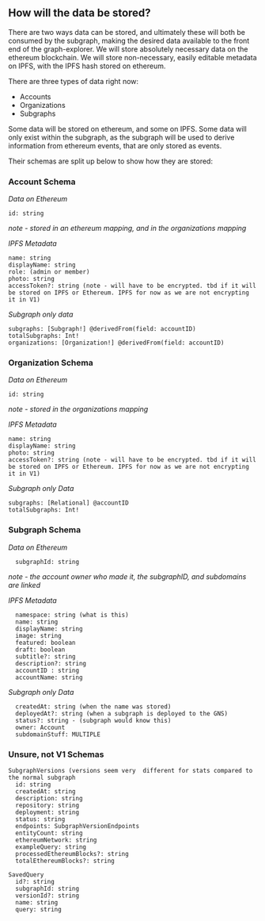 ## How will the data be stored?

There are two ways data can be stored, and ultimately these will both be consumed by the subgraph, making the desired
data available to the front end of the graph-explorer. We will store absolutely necessary data on the ethereum
blockchain. We will store non-necessary, easily editable metadata on IPFS, with the IPFS hash stored on ethereum. 

There are three types of data right now:
- Accounts
- Organizations
- Subgraphs

Some data will be stored on ethereum, and some on IPFS. Some data will only exist within the subgraph, as the subgraph
will be used to derive information from ethereum events, that are only stored as events. 

Their schemas are split up below to show how they are stored:

### Account Schema
*Data on Ethereum*
```
id: string
```
_note - stored in an ethereum mapping, and in the organizations mapping_

*IPFS Metadata*
```
name: string
displayName: string
role: (admin or member)
photo: string
accessToken?: string (note - will have to be encrypted. tbd if it will be stored on IPFS or Ethereum. IPFS for now as we are not encrypting it in V1)
```

*Subgraph only data*
```
subgraphs: [Subgraph!] @derivedFrom(field: accountID)
totalSubgraphs: Int!
organizations: [Organization!] @derivedFrom(field: accountID)
```

### Organization Schema

*Data on Ethereum*
```
id: string
```

_note - stored in the organizations mapping_

*IPFS Metadata* 
```
name: string
displayName: string
photo: string
accessToken?: string (note - will have to be encrypted. tbd if it will be stored on IPFS or Ethereum. IPFS for now as we are not encrypting it in V1)
```

*Subgraph only Data*
```
subgraphs: [Relational] @accountID
totalSubgraphs: Int!
```

### Subgraph Schema

*Data on Ethereum*
```
  subgraphId: string
```

_note - the account owner who made it, the subgraphID, and subdomains are linked_

*IPFS Metadata* 
```
  namespace: string (what is this)
  name: string
  displayName: string
  image: string
  featured: boolean
  draft: boolean
  subtitle?: string
  description?: string
  accountID : string
  accountName: string
```
*Subgraph only Data*
```
  createdAt: string (when the name was stored)
  deployedAt?: string (when a subgraph is deployed to the GNS)
  status?: string - (subgraph would know this)
  owner: Account
  subdomainStuff: MULTIPLE
```


### Unsure, not V1 Schemas 

```
SubgraphVersions (versions seem very  different for stats compared to the normal subgraph
  id: string
  createdAt: string
  description: string
  repository: string
  deployment: string
  status: string
  endpoints: SubgraphVersionEndpoints
  entityCount: string
  ethereumNetwork: string
  exampleQuery: string
  processedEthereumBlocks?: string
  totalEthereumBlocks?: string

SavedQuery
  id?: string
  subgraphId: string
  versionId?: string
  name: string
  query: string
```